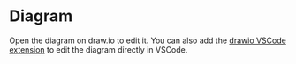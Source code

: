 # Diagram

Open the diagram on draw.io to edit it. You can also add the [drawio VSCode extension](https://marketplace.visualstudio.com/items?itemName=hediet.vscode-drawio) to edit the diagram directly in VSCode.